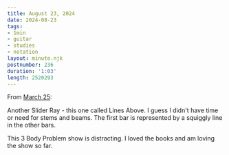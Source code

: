 ```yaml
---
title: August 23, 2024
date: 2024-08-23
tags:
- 1min
- guitar
- studies
- notation
layout: minute.njk
postnumber: 236
duration: '1:03'
length: 2520293
---
```

From [March 25](https://www.listenfaster.com/main/85/):


Another Slider Ray - this one called Lines Above. I guess I didn't have time or need for stems and beams. The first bar is represented by a squiggly line in the other bars.

This 3 Body Problem show is distracting. I loved the books and am loving the show so far.
